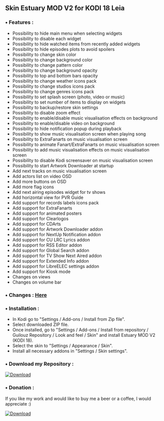 ## Skin Estuary MOD V2 for KODI 18 Leia


### • Features :

- Possibility to hide main menu when selecting widgets
- Possibility to disable each widget
- Possibility to hide watched items from recently added widgets
- Possibility to hide episodes plots to avoid spoilers
- Possibility to change skin color
- Possibility to change background color
- Possibility to change pattern color
- Possibility to change background opacity
- Possibility to top and bottom bars opacity
- Possibility to change weather icons pack
- Possibility to change studios icons pack
- Possibility to change genres icons pack
- Possibility to set splash screen (photo, video or music)
- Possibility to set number of items to display on widgets
- Possibility to backup/restore skin settings
- Possibility to disable zoom effect
- Possibility to enable/disable music visualisation effects on background
- Possibility to enable/disable video on background
- Possibility to hide notification popup during playback
- Possibility to show music visualisation screen when playing song
- Possibility to ExtraFanarts on music visualisation screen
- Possibility to animate Fanart/ExtraFanarts on music visualisation screen
- Possibility to add music visualisation effects on music visualisation screen
- Possibility to disable Kodi screensaver on music visualisation screen
- Possibility to start Artwork Downloader at startup
- Add next tracks on music visualisation screen
- Add actors list on video OSD
- Add more buttons on OSD
- Add more flag icons
- Add next airing episodes widget for tv shows
- Add horizontal view for PVR Guide
- Add support for records labels icons pack
- Add support for ExtraFanarts
- Add support for animated posters
- Add support for Clearlogos
- Add support for CDArts
- Add support for Artwork Downloader addon
- Add support for NextUp Notification addon
- Add support for CU LRC Lyrics addon
- Add support for RSS Editor addon
- Add support for Global Search addon
- Add support for TV Show Next Aired addon
- Add support for Extended Info addon
- Add support for LibreELEC settings addon
- Add support for Kiosk mode
- Changes on views
- Changes on volume bar


### • Changes : [Here](https://raw.githubusercontent.com/Guilouz/repository.guilouz/master/skin.estuary.modv2/changelog.txt)


### • Installation :

- In Kodi go to "Settings / Add-ons / Install from Zip file".
- Select downloaded ZIP file.
- Once installed, go to "Settings / Add-ons / Install from repository / Guilouz Repository / Look and feel / Skin" and install Estuary MOD V2 (KODI 18).
- Select the skin to "Settings / Appearance / Skin".
- Install all necessary addons in "Settings / Skin settings".

### • Download my Repository :

[ ![Download](http://i.imgur.com/L5Bov8X.png) ](https://github.com/Guilouz/repository.guilouz/raw/master/_repo/repository.guilouz/repository.guilouz-1.0.3.zip)

### • Donation :

If you like my work and would like to buy me a beer or a coffee, I would appreciate :)

[ ![Download](http://i.imgur.com/XRmqzTX.png) ](https://pledgie.com/campaigns/29797)